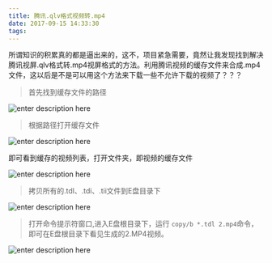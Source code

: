 ```yaml
---
title: 腾讯.qlv格式视频转.mp4
date: 2017-09-15 14:33:30
tags:
---
```


所谓知识的积累真的都是逼出来的，这不，项目紧急需要，竟然让我发现找到解决腾讯视屏.qlv格式转.mp4视屏格式的方法。利用腾讯视频的缓存文件来合成.mp4文件，这以后是不是可以用这个方法来下载一些不允许下载的视频了？？？
> 首先找到缓存文件的路径

![enter description here][1]


>根据路径打开缓存文件

![enter description here][2]

即可看到缓存的视频列表，打开文件夹，即视频的缓存文件

![enter description here][3]

> 拷贝所有的.tdl、.tdi、.tii文件到E盘目录下

![enter description here][4]

> 打开命令提示符窗口,进入E盘根目录下，运行 `copy/b *.tdl 2.mp4`命令，即可在E盘根目录下看见生成的2.MP4视频。

![enter description here][5]


  [1]: ./images/%E5%BE%AE%E4%BF%A1%E6%88%AA%E5%9B%BE_20170915143914.png "微信截图_20170915143914.png"
  [2]: ./images/%E5%BE%AE%E4%BF%A1%E6%88%AA%E5%9B%BE_20170915144209.png "微信截图_20170915144209.png"
  [3]: ./images/%E5%BE%AE%E4%BF%A1%E6%88%AA%E5%9B%BE_20170915144404.png "微信截图_20170915144404.png"
  [4]: ./images/%E5%BE%AE%E4%BF%A1%E6%88%AA%E5%9B%BE_20170915144551.png "微信截图_20170915144551.png"
  [5]: ./images/%E5%BE%AE%E4%BF%A1%E6%88%AA%E5%9B%BE_20170915144803.png "微信截图_20170915144803.png"